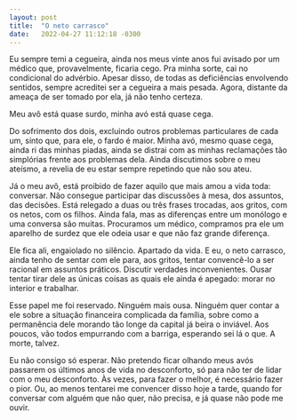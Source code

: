 ```yaml
---
layout: post
title:  "O neto carrasco"
date:   2022-04-27 11:12:18 -0300
---
```


Eu sempre temi a cegueira, ainda nos meus vinte anos fui avisado por um médico que, provavelmente, ficaria cego. Pra minha sorte, cai no condicional do advérbio. Apesar disso, de todas as deficiências envolvendo sentidos, sempre acreditei ser a cegueira a mais pesada. Agora, distante da ameaça de ser tomado por ela, já não tenho certeza.

Meu avô está quase surdo, minha avó está quase cega.

Do sofrimento dos dois, excluindo outros problemas particulares de cada um, sinto que, para ele, o fardo é maior. Minha avó, mesmo quase cega, ainda ri das minhas piadas, ainda se distrai com as minhas reclamações tão simplórias frente aos problemas dela. Ainda discutimos sobre o meu ateísmo, a revelia de eu estar sempre repetindo que não sou ateu.

Já o meu avô, está proibido de fazer aquilo que mais amou a vida toda: conversar. Não consegue participar das discussões à mesa, dos assuntos, das decisões. Está relegado a duas ou três frases trocadas, aos gritos, com os netos, com os filhos. Ainda fala, mas as diferenças entre um monólogo e uma conversa são muitas. Procuramos um médico, compramos pra ele um aparelho de surdez que ele odeia usar e que não faz grande diferença.

Ele fica ali, engaiolado no silêncio. Apartado da vida. E eu, o neto carrasco, ainda tenho de sentar com ele para, aos gritos, tentar convencê-lo a ser racional em assuntos práticos. Discutir verdades inconvenientes. Ousar tentar tirar dele as únicas coisas as quais ele ainda é apegado: morar no interior e trabalhar.

Esse papel me foi reservado. Ninguém mais ousa. Ninguém quer contar a ele sobre a situação financeira complicada da família, sobre como a permanência dele morando tão longe da capital já beira o inviável. Aos poucos, vão todos empurrando com a barriga, esperando sei lá o que. A morte, talvez.

Eu não consigo só esperar. Não pretendo ficar olhando meus avós passarem os últimos anos de vida no desconforto, só para não ter de lidar com o meu desconforto. Às vezes, para fazer o melhor, é necessário fazer o pior. Ou, ao menos tentarei me convencer disso hoje a tarde, quando for conversar com alguém que não quer, não precisa, e já quase não pode me ouvir.
